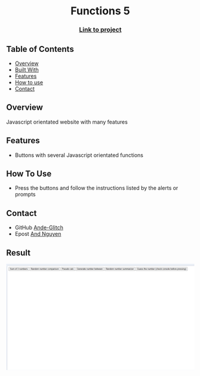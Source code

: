 <h1 align="center">Functions 5</h1>
<div align="center">
  <h3>
    <a href="https://ande-glitch.github.io/Functions5/">
      Link to project
    </a>
  </h3>
</div>
<!-- TABLE OF CONTENTS -->

## Table of Contents

- [Overview](#overview)
- [Built With](#built-with)
- [Features](#features)
- [How to use](#how-to-use)
- [Contact](#contact)

<!-- OVERVIEW -->
## Overview
Javascript orientated website with many features

## Features
- Buttons with several Javascript orientated functions

## How To Use

- Press the buttons and follow the instructions listed by the alerts or prompts

## Contact
- GitHub [Ande-Glitch](https://github.com/Ande-glitch)
- Epost [And Nguyen](mailto:andynuwen@gmail.com)

## Result

![Image_1](./Images/lunch.png)
